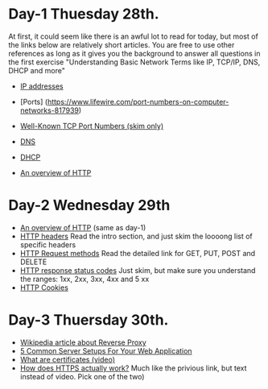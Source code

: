 
# Day-1 Thuesday 28th.
At first, it could seem like there is an awful lot to read for today, but most of the links below are relatively short articles. You are free to use other references as long as it gives you the background to answer all questions in the first exercise "Understanding Basic Network Terms like IP, TCP/IP, DNS, DHCP and more"
- [IP addresses](https://en.wikipedia.org/wiki/IP_address)
- [Ports] (https://www.lifewire.com/port-numbers-on-computer-networks-817939)
- [Well-Known TCP Port Numbers (skim only)](https://www.webopedia.com/quick_ref/portnumbers.asp)
- [DNS](https://computer.howstuffworks.com/dns.htm)
- [DHCP](https://kb.iu.edu/d/adov)

- [An overview of HTTP](https://developer.mozilla.org/en-US/docs/Web/HTTP/Overview)
# Day-2 Wednesday 29th
- [An overview of HTTP](https://developer.mozilla.org/en-US/docs/Web/HTTP/Overview) (same as day-1)
- [HTTP headers](https://developer.mozilla.org/en-US/docs/Web/HTTP/Headers) Read the intro section, and just skim the loooong list of specific headers
- [HTTP Request methods](https://developer.mozilla.org/en-US/docs/Web/HTTP/Methods) Read the detailed link for GET, PUT, POST and DELETE
- [HTTP response status codes](https://developer.mozilla.org/en-US/docs/Web/HTTP/Status) Just skim, but make sure you understand the ranges: 1xx, 2xx, 3xx, 4xx and 5 xx
- [HTTP Cookies](https://developer.mozilla.org/en-US/docs/Web/HTTP/Cookies)

# Day-3 Thuersday 30th.
- [Wikipedia article about Reverse Proxy](https://en.wikipedia.org/wiki/Reverse_proxy)
- [5 Common Server Setups For Your Web Application](https://www.digitalocean.com/community/tutorials/5-common-server-setups-for-your-web-application)
- [What are certificates (video)](https://www.youtube.com/watch?v=LRMBZhdFjDI&t=25s)
- [How does HTTPS actually work?](https://robertheaton.com/2014/03/27/how-does-https-actually-work/) Much like the privious link, but text instead of video. Pick one of the two)
